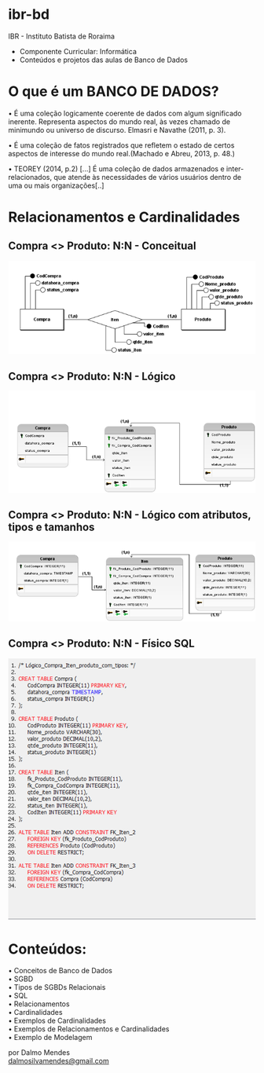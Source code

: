 # ibr-bd
IBR - Instituto Batista de Roraima <br> 
- Componente Curricular: Informática <br>
- Conteúdos e projetos das aulas de Banco de Dados <br> 

# O que é um BANCO DE DADOS?<br>

• É uma coleção logicamente coerente de dados com algum significado
inerente. Representa aspectos do mundo real, às vezes chamado de
minimundo ou universo de discurso. Elmasri e Navathe (2011, p. 3). <br>

• É uma coleção de fatos registrados que refletem o estado de certos
aspectos de interesse do mundo real.(Machado e Abreu, 2013, p. 48.)<br>

• TEOREY (2014, p.2) [...] É uma coleção de dados armazenados e inter-relacionados, que atende às necessidades de vários usuários dentro
de uma ou mais organizações[..] <br>

# Relacionamentos e Cardinalidades

## Compra <> Produto: N:N - Conceitual
<img src="https://github.com/DalmoMendes/ibr-bd/blob/master/compra-produto/01-Conceitual.png"/>

## Compra <> Produto: N:N - Lógico
<img src="https://github.com/DalmoMendes/ibr-bd/blob/master/compra-produto/02-Logico.png"/>

## Compra <> Produto: N:N - Lógico com atributos, tipos e tamanhos
<img src="https://github.com/DalmoMendes/ibr-bd/blob/master/compra-produto/02-Logico-update.png"/>

## Compra <> Produto: N:N - Físico SQL
<img src="https://github.com/DalmoMendes/ibr-bd/blob/master/compra-produto/02-Logico-SQL-Fisico.png"/>

# Conteúdos:
• Conceitos de Banco de Dados<br>
• SGBD<br>
• Tipos de SGBDs Relacionais<br>
• SQL<br>
• Relacionamentos<br>
• Cardinalidades<br>
• Exemplos de Cardinalidades<br>
• Exemplos de Relacionamentos e Cardinalidades<br>
• Exemplo de Modelagem<br>

por Dalmo Mendes <br>
dalmosilvamendes@gmail.com
